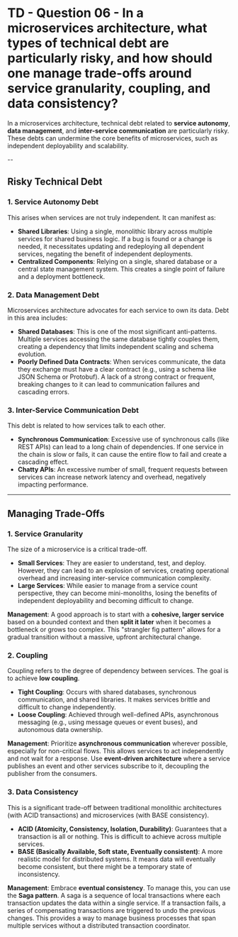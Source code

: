# TD - Question 06 - In a microservices architecture, what types of technical debt are particularly risky, and how should one manage trade-offs around service granularity, coupling, and data consistency?

In a microservices architecture, technical debt related to **service autonomy**, **data management**, and **inter-service communication** are particularly risky. These debts can undermine the core benefits of microservices, such as independent deployability and scalability.

--

## Risky Technical Debt

### 1. Service Autonomy Debt
This arises when services are not truly independent. It can manifest as:
* **Shared Libraries**: Using a single, monolithic library across multiple services for shared business logic. If a bug is found or a change is needed, it necessitates updating and redeploying all dependent services, negating the benefit of independent deployments.
* **Centralized Components**: Relying on a single, shared database or a central state management system. This creates a single point of failure and a deployment bottleneck.

### 2. Data Management Debt
Microservices architecture advocates for each service to own its data. Debt in this area includes:
* **Shared Databases**: This is one of the most significant anti-patterns. Multiple services accessing the same database tightly couples them, creating a dependency that limits independent scaling and schema evolution.
* **Poorly Defined Data Contracts**: When services communicate, the data they exchange must have a clear contract (e.g., using a schema like JSON Schema or Protobuf). A lack of a strong contract or frequent, breaking changes to it can lead to communication failures and cascading errors.

### 3. Inter-Service Communication Debt
This debt is related to how services talk to each other.
* **Synchronous Communication**: Excessive use of synchronous calls (like REST APIs) can lead to a long chain of dependencies. If one service in the chain is slow or fails, it can cause the entire flow to fail and create a cascading effect.
* **Chatty APIs**: An excessive number of small, frequent requests between services can increase network latency and overhead, negatively impacting performance.

---

## Managing Trade-Offs

### 1. Service Granularity
The size of a microservice is a critical trade-off.
* **Small Services**: They are easier to understand, test, and deploy. However, they can lead to an explosion of services, creating operational overhead and increasing inter-service communication complexity.
* **Large Services**: While easier to manage from a service count perspective, they can become mini-monoliths, losing the benefits of independent deployability and becoming difficult to change.

**Management**: A good approach is to start with a **cohesive, larger service** based on a bounded context and then **split it later** when it becomes a bottleneck or grows too complex.  This "strangler fig pattern" allows for a gradual transition without a massive, upfront architectural change.

### 2. Coupling
Coupling refers to the degree of dependency between services. The goal is to achieve **low coupling**.
* **Tight Coupling**: Occurs with shared databases, synchronous communication, and shared libraries. It makes services brittle and difficult to change independently.
* **Loose Coupling**: Achieved through well-defined APIs, asynchronous messaging (e.g., using message queues or event buses), and autonomous data ownership.

**Management**: Prioritize **asynchronous communication** wherever possible, especially for non-critical flows. This allows services to act independently and not wait for a response. Use **event-driven architecture** where a service publishes an event and other services subscribe to it, decoupling the publisher from the consumers.

### 3. Data Consistency
This is a significant trade-off between traditional monolithic architectures (with ACID transactions) and microservices (with BASE consistency).
* **ACID (Atomicity, Consistency, Isolation, Durability)**: Guarantees that a transaction is all or nothing. This is difficult to achieve across multiple services.
* **BASE (Basically Available, Soft state, Eventually consistent)**: A more realistic model for distributed systems. It means data will eventually become consistent, but there might be a temporary state of inconsistency.

**Management**: Embrace **eventual consistency**. To manage this, you can use the **Saga pattern**. A saga is a sequence of local transactions where each transaction updates the data within a single service. If a transaction fails, a series of compensating transactions are triggered to undo the previous changes. This provides a way to manage business processes that span multiple services without a distributed transaction coordinator. 